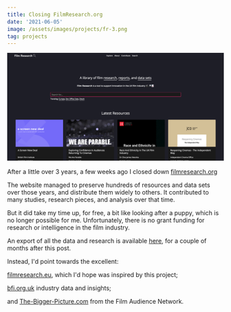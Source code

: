 ```yaml
---
title: Closing FilmResearch.org
date: '2021-06-05'
image: /assets/images/projects/fr-3.png
tag: projects
---
```


![image](/assets/images/projects/fr-3.png)

After a little over 3 years, a few weeks ago I closed down [filmresearch.org](/posts/launching-film-research)

The website managed to preserve hundreds of resources and data sets over those years, and distribute them widely to others. It contributed to many studies, research pieces, and analysis over that time.

But it did take my time up, for free, a bit like looking after a puppy, which is no longer possible for me. Unfortunately, there is no grant funding for research or intelligence in the film industry.

An export of all the data and research is available [here](https://drive.google.com/drive/folders/1wFRQEZI84jQPw4vDQydNEBHvFc2T1wlD?usp=sharing), for a couple of months after this post.

Instead, I'd point towards the excellent:

[filmresearch.eu](https://filmresearch.eu), which I'd hope was inspired by this project;

[bfi.org.uk](https://www.bfi.org.uk/industry-data-insights) industry data and insights;

and [The-Bigger-Picture.com](https://www.the-bigger-picture.com) from the Film Audience Network.
